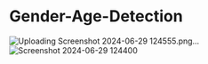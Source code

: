 # Gender-Age-Detection
![Uploading Screenshot 2024-06-29 124555.png…]()
![Screenshot 2024-06-29 124400](https://github.com/mandligeetha5/Gender-Age-Detection/assets/136496392/6b8c5ccd-c5a0-4139-b283-ba5a17c496b5)
